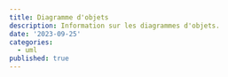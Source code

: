 ```yaml
---
title: Diagramme d'objets
description: Information sur les diagrammes d'objets.
date: '2023-09-25'
categories:
  - uml
published: true
---
```

